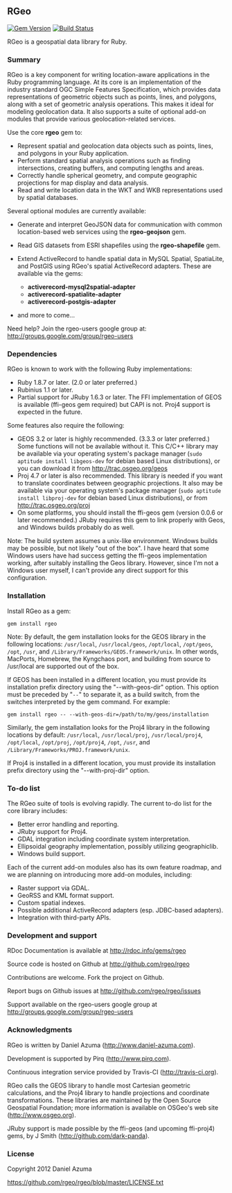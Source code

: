 ## RGeo

[![Gem Version](https://badge.fury.io/rb/rgeo.svg)](http://badge.fury.io/rb/rgeo)
[![Build Status](https://travis-ci.org/rgeo/rgeo.svg?branch=master)](https://travis-ci.org/rgeo/rgeo)

RGeo is a geospatial data library for Ruby.

### Summary

RGeo is a key component for writing location-aware applications in the Ruby
programming language. At its core is an implementation of the industry
standard OGC Simple Features Specification, which provides data
representations of geometric objects such as points, lines, and polygons,
along with a set of geometric analysis operations. This makes it ideal for
modeling geolocation data. It also supports a suite of optional add-on modules
that provide various geolocation-related services.

Use the core **rgeo** gem to:

*   Represent spatial and geolocation data objects such as points, lines, and
    polygons in your Ruby application.
*   Perform standard spatial analysis operations such as finding
    intersections, creating buffers, and computing lengths and areas.
*   Correctly handle spherical geometry, and compute geographic projections
    for map display and data analysis.
*   Read and write location data in the WKT and WKB representations used by
    spatial databases.


Several optional modules are currently available:

*   Generate and interpret GeoJSON data for communication with common
    location-based web services using the **rgeo-geojson** gem.
*   Read GIS datasets from ESRI shapefiles using the **rgeo-shapefile** gem.
*   Extend ActiveRecord to handle spatial data in MySQL Spatial, SpatiaLite,
    and PostGIS using RGeo's spatial ActiveRecord adapters. These are
    available via the gems:
    *   **activerecord-mysql2spatial-adapter**
    *   **activerecord-spatialite-adapter**
    *   **activerecord-postgis-adapter**

*   and more to come...


Need help? Join the rgeo-users google group at:
http://groups.google.com/group/rgeo-users

### Dependencies

RGeo is known to work with the following Ruby implementations:

*   Ruby 1.8.7 or later. (2.0 or later preferred.)
*   Rubinius 1.1 or later.
*   Partial support for JRuby 1.6.3 or later. The FFI implementation of GEOS
    is available (ffi-geos gem required) but CAPI is not. Proj4 support is
    expected in the future.


Some features also require the following:

*   GEOS 3.2 or later is highly recommended. (3.3.3 or later preferred.) Some
    functions will not be available without it. This C/C++ library may be
    available via your operating system's package manager (`sudo aptitude
    install libgeos-dev` for debian based Linux distributions), or you can
    download it from http://trac.osgeo.org/geos
*   Proj 4.7 or later is also recommended. This library is needed if you want
    to translate coordinates between geographic projections. It also may be
    available via your operating system's package manager (`sudo aptitude
    install libproj-dev` for debian based Linux distributions), or from
    http://trac.osgeo.org/proj
*   On some platforms, you should install the ffi-geos gem (version 0.0.6 or
    later recommended.) JRuby requires this gem to link properly with Geos,
    and Windows builds probably do as well.


Note: The build system assumes a unix-like environment. Windows builds may be
possible, but not likely "out of the box". I have heard that some Windows
users have had success getting the ffi-geos implementation working, after
suitably installing the Geos library. However, since I'm not a Windows user
myself, I can't provide any direct support for this configuration.

### Installation

Install RGeo as a gem:

    gem install rgeo

Note: By default, the gem installation looks for the GEOS library in the
following locations: `/usr/local`, `/usr/local/geos`, `/opt/local`,
`/opt/geos`, `/opt`, `/usr`, and `/Library/Frameworks/GEOS.framework/unix`. In
other words, MacPorts, Homebrew, the Kyngchaos port, and building from source
to /usr/local are supported out of the box.

If GEOS has been installed in a different location, you must provide its
installation prefix directory using the "--with-geos-dir" option. This option
must be preceded by "`--`" to separate it, as a build switch, from the
switches interpreted by the gem command. For example:

    gem install rgeo -- --with-geos-dir=/path/to/my/geos/installation

Similarly, the gem installation looks for the Proj4 library in the following
locations by default: `/usr/local`, `/usr/local/proj`, `/usr/local/proj4`,
`/opt/local`, `/opt/proj`, `/opt/proj4`, `/opt`, `/usr`, and
`/Library/Frameworks/PROJ.framework/unix`.

If Proj4 is installed in a different location, you must provide its
installation prefix directory using the "--with-proj-dir" option.

### To-do list

The RGeo suite of tools is evolving rapidly. The current to-do list for the
core library includes:

*   Better error handling and reporting.
*   JRuby support for Proj4.
*   GDAL integration including coordinate system interpretation.
*   Ellipsoidal geography implementation, possibly utilizing geographiclib.
*   Windows build support.


Each of the current add-on modules also has its own feature roadmap, and we
are planning on introducing more add-on modules, including:

*   Raster support via GDAL.
*   GeoRSS and KML format support.
*   Custom spatial indexes.
*   Possible additional ActiveRecord adapters (esp. JDBC-based adapters).
*   Integration with third-party APIs.


### Development and support

RDoc Documentation is available at http://rdoc.info/gems/rgeo

Source code is hosted on Github at http://github.com/rgeo/rgeo

Contributions are welcome. Fork the project on Github.

Report bugs on Github issues at http://github.com/rgeo/rgeo/issues

Support available on the rgeo-users google group at
http://groups.google.com/group/rgeo-users

### Acknowledgments

RGeo is written by Daniel Azuma (http://www.daniel-azuma.com).

Development is supported by Pirq (http://www.pirq.com).

Continuous integration service provided by Travis-CI (http://travis-ci.org).

RGeo calls the GEOS library to handle most Cartesian geometric calculations,
and the Proj4 library to handle projections and coordinate transformations.
These libraries are maintained by the Open Source Geospatial Foundation; more
information is available on OSGeo's web site (http://www.osgeo.org).

JRuby support is made possible by the ffi-geos (and upcoming ffi-proj4) gems,
by J Smith (http://github.com/dark-panda).

### License

Copyright 2012 Daniel Azuma

https://github.com/rgeo/rgeo/blob/master/LICENSE.txt
